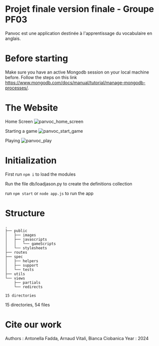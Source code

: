 # Projet finale version finale - Groupe PF03

Panvoc est une application destinée à l'apprentissage du vocabulaire en anglais.

# Before starting

Make sure you have an active Mongodb session on your local machine before. Follow the steps on this
link https://www.mongodb.com/docs/manual/tutorial/manage-mongodb-processes/.

# The Website
Home Screen
![panvoc_home_screen](https://github.com/user-attachments/assets/0f61a88d-b919-4545-b844-376c45a85a74)

Starting a game
![panvoc_start_game](https://github.com/user-attachments/assets/44d16669-f4da-48df-baab-0c86d8723f62)

Playing
![panvoc_play](https://github.com/user-attachments/assets/e3332d5f-0a2a-4a91-8132-aa75340d9a18)


# Initialization

First run `npm i` to load the modules

Run the file db/loadjason.py to create the definitions collection

run `npm start` or `node app.js` to run the app

# Structure

```
.
├── public
│   ├── images
│   ├── javascripts
│   │   └── gameScripts
│   └── stylesheets
├── routes
├── spec
│   ├── helpers
│   ├── support
│   └── tests
├── utils
└── views
    ├── partials
    └── redirects

15 directories
```

15 directories, 54 files

# Cite our work

Authors : Antonella Fadda, Arnaud Vitali, Bianca Ciobanica
Year : 2024
